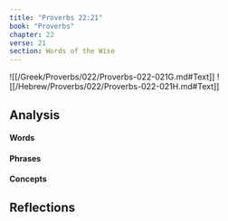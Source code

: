 ```yaml
---
title: "Proverbs 22:21"
book: "Proverbs"
chapter: 22
verse: 21
section: Words of the Wise
---
```

![[/Greek/Proverbs/022/Proverbs-022-021G.md#Text]]
![[/Hebrew/Proverbs/022/Proverbs-022-021H.md#Text]]

## Analysis

#### Words

#### Phrases

#### Concepts

## Reflections
